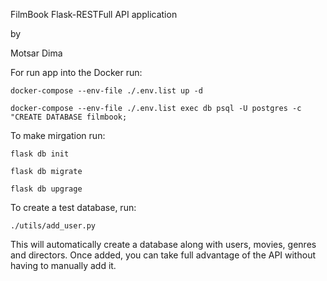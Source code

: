 FilmBook Flask-RESTFull API application 

by

Motsar Dima

For run app into the Docker run:

`docker-compose --env-file ./.env.list up -d`



`docker-compose --env-file ./.env.list exec db psql -U postgres -c "CREATE DATABASE filmbook;` 


To make mirgation run:


`flask db init`

`flask db migrate`

`flask db upgrage`

To create a test database, run:

`./utils/add_user.py`

This will automatically create a database along with users, movies, genres and directors.
Once added, you can take full advantage of the API without having to manually add it.
